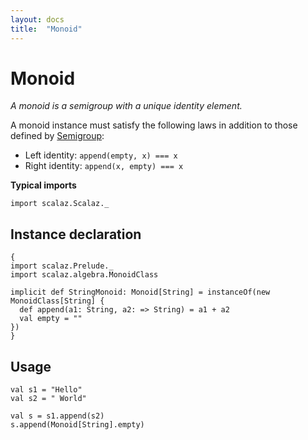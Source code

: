 ```yaml
---
layout: docs
title:  "Monoid"
---
```


# Monoid

*A monoid is a semigroup with a unique identity element.*

A monoid instance must satisfy the following laws in addition to those defined by [Semigroup](Semigroup.html):

- Left identity: `append(empty, x) === x`
- Right identity: `append(x, empty) === x`

**Typical imports**
```tut:silent
import scalaz.Scalaz._
```

## Instance declaration

```tut
{
import scalaz.Prelude._
import scalaz.algebra.MonoidClass

implicit def StringMonoid: Monoid[String] = instanceOf(new MonoidClass[String] {
  def append(a1: String, a2: => String) = a1 + a2
  val empty = ""
})
}
```

## Usage

```tut
val s1 = "Hello"
val s2 = " World"

val s = s1.append(s2)
s.append(Monoid[String].empty)
```
